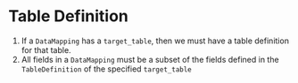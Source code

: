 # Table Definition

1. If a `DataMapping` has a `target_table`, then we must have a table definition for that table.
2. All fields in a `DataMapping` must be a subset of the fields defined in the `TableDefinition` of the specified `target_table`